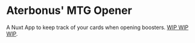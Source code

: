 # Aterbonus' MTG Opener

A Nuxt App to keep track of your cards when opening boosters. [WIP WIP WIP](https://mtg-opener.aterbonus.cl/).
